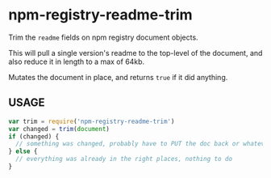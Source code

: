 # npm-registry-readme-trim

Trim the `readme` fields on npm registry document objects.

This will pull a single version's readme to the top-level of the
document, and also reduce it in length to a max of 64kb.

Mutates the document in place, and returns `true` if it did anything.

## USAGE

```javascript
var trim = require('npm-registry-readme-trim')
var changed = trim(document)
if (changed) {
  // something was changed, probably have to PUT the doc back or whatever
} else {
  // everything was already in the right places, nothing to do
}
```
